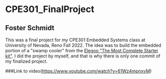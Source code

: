 # CPE301_FinalProject
## Foster Schmidt

This was a final project for my CPE301 Embedded Systems class at University of Nevada, Reno Fall 2022.
The idea was to build the embedded portion of a "swamp cooler" from the [Elegoo "The Most Complete Starter kit"](https://www.elegoo.com/products/elegoo-mega-2560-the-most-complete-starter-kit).
I did the project by myself, and that is why there is only one commit of my finalized project.

###Link to video(https://www.youtube.com/watch?v=61Wz4mpnxvM)
